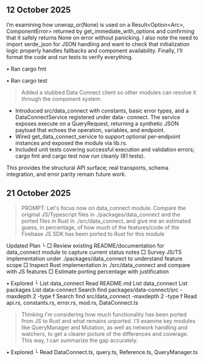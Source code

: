 ## 12 October 2025

I’m examining how unwrap_or(None) is used on a Result<Option<Arc<T>>, ComponentError> returned by
  get_immediate_with_options and confirming that it safely returns None on error without panicking. I also note the
  need to import serde_json for JSON handling and want to check that initialization logic properly handles fallbacks and
  component availability. Finally, I’ll format the code and run tests to verify everything.

• Ran cargo fmt

• Ran cargo test

> Added a stubbed Data Connect client so other modules can resolve it through the component system.

  - Introduced src/data_connect with constants, basic error types, and a DataConnectService registered under data-
  connect. The service exposes execute on a QueryRequest, returning a synthetic JSON payload that echoes the operation,
  variables, and endpoint.
  - Wired get_data_connect_service to support optional per-endpoint instances and exposed the module via lib.rs.
  - Included unit tests covering successful execution and validation errors; cargo fmt and cargo test now run cleanly
  (81 tests).

  This provides the structural API surface; real transports, schema integration, and error parity remain future work.

## 21 October 2025

> PROMPT: Let's focus now on data_connect module. Compare the original JS/Typescript files in ./packages/data_connect and the ported files in Rust in ./src/data_connect, and give me an estimated guess, in percentage, of how much of the features/code of the Firebase JS SDK has been ported to Rust for this module

Updated Plan
  └ □ Review existing README/documentation for data_connect module to capture current status notes
    □ Survey JS/TS implementation under ./packages/data_connect to understand feature scope
    □ Inspect Rust implementation in ./src/data_connect and compare with JS features
    □ Estimate porting percentage with justification

• Explored
  └ List data_connect
    Read README.md
    List data_connect
    List packages
    List data-connect
    Search find packages/data-connect/src -maxdepth 2 -type f
    Search find src/data_connect -maxdepth 2 -type f
    Read api.rs, constants.rs, error.rs, mod.rs, DataConnect.ts

> Thinking
  I'm considering how much functionality has been ported from JS to Rust and what remains unported. I'll examine key
  modules like QueryManager and Mutation, as well as network handling and watchers, to get a clearer picture of the
  differences and coverage. This way, I can summarize the gap accurately.

• Explored
  └ Read DataConnect.ts, query.ts, Reference.ts, QueryManager.ts

  